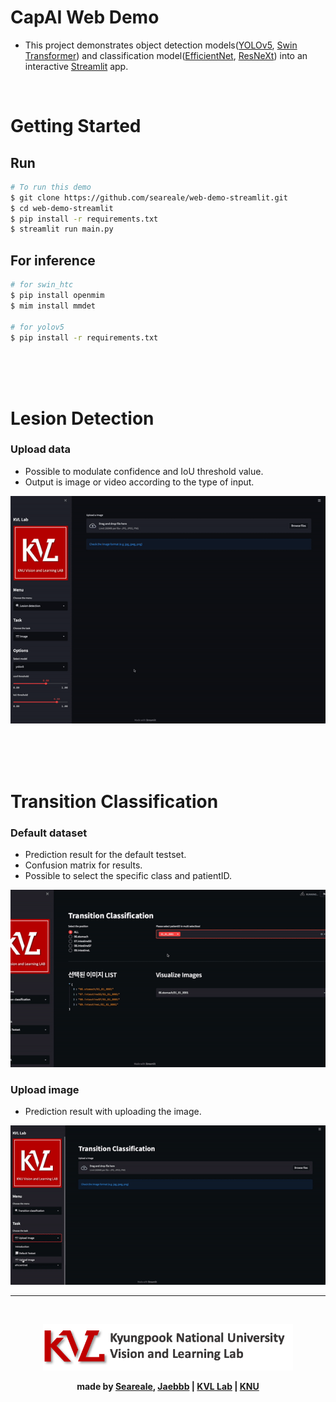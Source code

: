# CapAI Web Demo
- This project demonstrates object detection models([YOLOv5](https://github.com/ultralytics/yolov5), [Swin Transformer](https://github.com/SwinTransformer/Swin-Transformer-Object-Detection)) and classification model([EfficientNet](https://github.com/lukemelas/EfficientNet-PyTorch), [ResNeXt](https://arxiv.org/pdf/1611.05431.pdf)) into an interactive [Streamlit](https://streamlit.io) app.

<br/>

# Getting Started
## Run
```bash
# To run this demo
$ git clone https://github.com/seareale/web-demo-streamlit.git
$ cd web-demo-streamlit
$ pip install -r requirements.txt
$ streamlit run main.py
```

## For inference
```bash
# for swin_htc
$ pip install openmim
$ mim install mmdet

# for yolov5
$ pip install -r requirements.txt
```
<br/>
<br/>
<br/>

# Lesion Detection
### Upload data
- Possible to modulate confidence and IoU threshold value.
- Output is image or video according to the type of input.

![](app_content/detection.gif)

<br/>
<br/>
<br/>


# Transition Classification
### Default dataset
- Prediction result for the default testset.
- Confusion matrix for results.
- Possible to select the specific class and patientID.

![](app_content/classification_default.gif)
<br/>



### Upload image
- Prediction result with uploading the image.  

![](app_content/classification_upload.gif)
<br/>

---

<br/>

<p align='center'><img src = 'logo.png' width = '400'>


**<div align="center">made by [Seareale](https://github.com/seareale), [Jaebbb](https://github.com/jaebbb) | [KVL Lab](http://vl.knu.ac.kr) | [KNU](http://knu.ac.kr)</div>**

